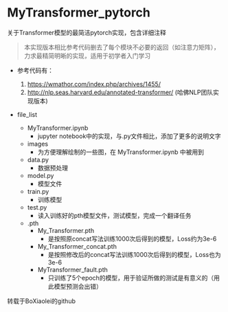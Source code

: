 # MyTransformer_pytorch
关于Transformer模型的最简洁pytorch实现，包含详细注释

> 本实现版本相比参考代码删去了每个模块不必要的返回（如注意力矩阵），力求最精简明晰的实现，适用于初学者入门学习

- 参考代码有：
  1. https://wmathor.com/index.php/archives/1455/
  2. http://nlp.seas.harvard.edu/annotated-transformer/ (哈佛NLP团队实现版本)


- file_list
  - MyTransformer.ipynb
    - jupyter notebook中的实现，与.py文件相比，添加了更多的说明文字
  - images
    - 为方便理解绘制的一些图，在 MyTransformer.ipynb 中被用到
  - data.py
    - 数据预处理
  - model.py
    - 模型文件
  - train.py
    - 训练模型
  - test.py
    - 读入训练好的pth模型文件，测试模型，完成一个翻译任务
  - .pth
    - My_Transformer.pth  
      - 是按照原concat写法训练1000次后得到的模型，Loss约为3e-6
    - My_Transformer_concat.pth
      - 是按照修改后的concat写法训练1000次后得到的模型，Loss也为3e-6
    - MyTransformer_fault.pth
      - 只训练了5个epoch的模型，用于验证所做的测试是有意义的（用此模型预测会出错）

转载于BoXiaolei的github
